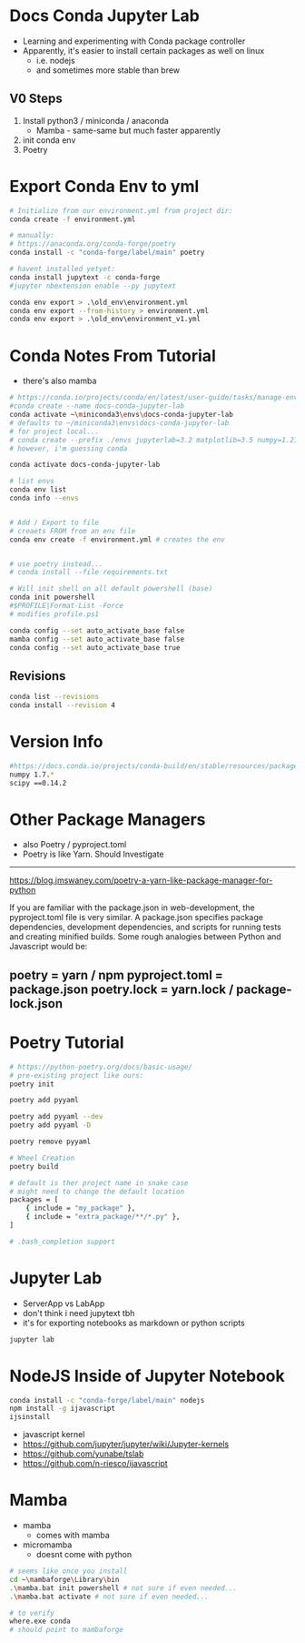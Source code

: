 # Docs Conda Jupyter Lab
* Learning and experimenting with Conda package controller
* Apparently, it's easier to install certain packages as well on linux
  * i.e. nodejs
  * and sometimes more stable than brew
## V0 Steps
1. Install python3 / miniconda / anaconda
   * Mamba - same-same but much faster apparently
2. init conda env
3. Poetry


# Export Conda Env to yml
```bash
# Initialize from our environment.yml from project dir:
conda create -f environment.yml

# manually:
# https://anaconda.org/conda-forge/poetry
conda install -c "conda-forge/label/main" poetry

# havent installed yetyet:
conda install jupytext -c conda-forge
#jupyter nbextension enable --py jupytext

conda env export > .\old_env\environment.yml
conda env export --from-history > environment.yml
conda env export > .\old_env\environment_v1.yml
```


# Conda Notes From Tutorial
* there's also mamba
```bash
# https://conda.io/projects/conda/en/latest/user-guide/tasks/manage-environments.html
#conda create --name docs-conda-jupyter-lab
conda activate ~\miniconda3\envs\docs-conda-jupyter-lab
# defaults to ~/miniconda3\envs\docs-conda-jupyter-lab
# for project local... 
# conda create --prefix ./envs jupyterlab=3.2 matplotlib=3.5 numpy=1.21
# however, i'm guessing conda 

conda activate docs-conda-jupyter-lab

# list envs
conda env list
conda info --envs


# Add / Export to file
# creaets FROM from an env file
conda env create -f environment.yml # creates the env 


# use poetry instead...
# conda install --file requirements.txt

# Will init shell on all default powershell (base)
conda init powershell
#$PROFILE|Format-List -Force
# modifies profile.ps1

conda config --set auto_activate_base false
mamba config --set auto_activate_base false
conda config --set auto_activate_base true

```

## Revisions
```bash
conda list --revisions
conda install --revision 4
```

# Version Info
```bash
#https://docs.conda.io/projects/conda-build/en/stable/resources/package-spec.html
numpy 1.7.*
scipy ==0.14.2
```

# Other Package Managers
* also Poetry / pyproject.toml
* Poetry is like Yarn. Should Investigate

---
https://blog.jmswaney.com/poetry-a-yarn-like-package-manager-for-python

If you are familiar with the package.json in web-development, the pyproject.toml file is very similar. 
A package.json specifies package dependencies, development dependencies, and scripts for running tests and creating minified builds. 
Some rough analogies between Python and Javascript would be:

poetry = yarn / npm
pyproject.toml = package.json
poetry.lock = yarn.lock / package-lock.json
---

# Poetry Tutorial
```bash
# https://python-poetry.org/docs/basic-usage/
# pre-existing project like ours:
poetry init

poetry add pyyaml

poetry add pyyaml --dev
poetry add pyyaml -D

poetry remove pyyaml

# Wheel Creation
poetry build

# default is ther project name in snake case
# might need to change the default location
packages = [
    { include = "my_package" },
    { include = "extra_package/**/*.py" },
]

# .bash_completion support

```


# Jupyter Lab
* ServerApp vs LabApp
* don't think i need jupytext tbh
* it's for exporting notebooks as markdown or python scripts
```bash
jupyter lab

```

# NodeJS Inside of Jupyter Notebook
```bash
conda install -c "conda-forge/label/main" nodejs
npm install -g ijavascript
ijsinstall
```
* javascript kernel
* https://github.com/jupyter/jupyter/wiki/Jupyter-kernels
* https://github.com/yunabe/tslab
* https://github.com/n-riesco/ijavascript

# Mamba
* mamba
  * comes with mamba
* micromamba 
  * doesnt come with python
```bash
# seems like once you install 
cd ~\mambaforge\Library\bin
.\mamba.bat init powershell # not sure if even needed...
.\mamba.bat activate # not sure if even needed...

# to verify
where.exe conda
# should point to mambaforge
```